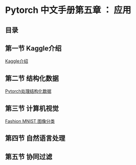 # Pytorch 中文手册第五章 ： 应用

## 目录

## 第一节 Kaggle介绍
[Kaggle介绍](5.1-kaggle.md)
## 第二节 结构化数据
[Pytorch处理结构化数据](5.2-Structured-Data.md)
## 第三节 计算机视觉
[Fashion MNIST 图像分类](5.3-Fashion-MNIST.md)
## 第四节 自然语言处理
## 第五节 协同过滤